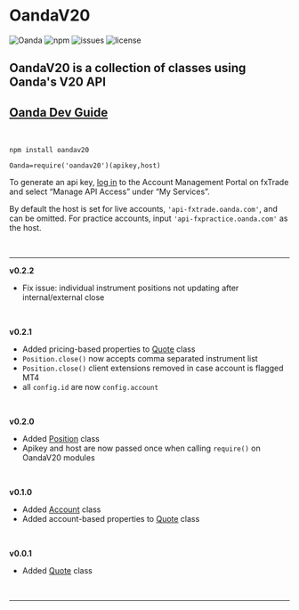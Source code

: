# **OandaV20**

![Oanda](https://img.shields.io/badge/oanda%20api-v20-blue)
![npm](https://img.shields.io/npm/v/oandav20)
![issues](https://img.shields.io/github/issues/fooeybar/oandav20)
![license](https://img.shields.io/badge/license-MIT-green)

## OandaV20 is a collection of classes using Oanda's V20 API

[Oanda Dev Guide](https://developer.oanda.com/rest-live-v20/development-guide/)
-

<br/>

```
npm install oandav20

Oanda=require('oandav20')(apikey,host)
```

To generate an api key, [log in](https://fxtrade.oanda.ca/account/login) to the Account Management Portal on fxTrade and select “Manage API Access” under “My Services”.<br/>

By default the host is set for live accounts, `'api-fxtrade.oanda.com'`, and can be omitted. For practice accounts, input `'api-fxpractice.oanda.com'` as the host.

<br/>

---

**v0.2.2**
- Fix issue: individual instrument positions not updating after internal/external close

<br/>

**v0.2.1**
- Added pricing-based properties to [Quote](https://github.com/Fooeybar/OandaV20/tree/master/quote) class
- `Position.close()` now accepts comma separated instrument list
- `Position.close()` client extensions removed in case account is flagged MT4
- all `config.id` are now `config.account`

<br/>

**v0.2.0**
- Added [Position](https://github.com/Fooeybar/OandaV20/tree/master/position) class
- Apikey and host are now passed once when calling `require()` on OandaV20 modules

<br/>

**v0.1.0**
- Added [Account](https://github.com/Fooeybar/OandaV20/tree/master/account) class
- Added account-based properties to [Quote](https://github.com/Fooeybar/OandaV20/tree/master/quote) class

<br/>

**v0.0.1**
- Added [Quote](https://github.com/Fooeybar/OandaV20/tree/master/quote) class

<br/>

---

